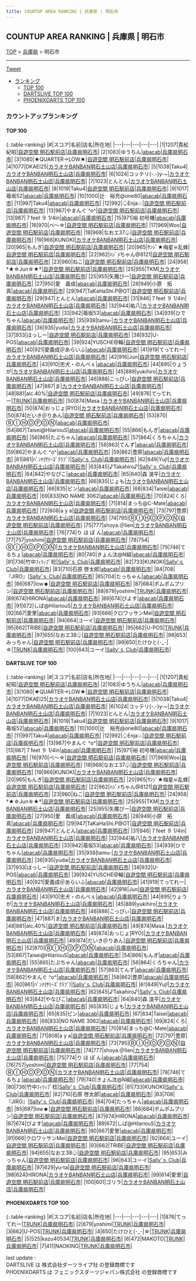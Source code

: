 ```yaml
---
title: COUNTUP AREA RANKING | 兵庫県 | 明石市
---
```

## COUNTUP AREA RANKING | 兵庫県 | 明石市

[TOP](/darts/rank/) > [兵庫県](/darts/rank/兵庫県/) > 明石市

___

<a href="https://twitter.com/share?ref_src=twsrc%5Etfw" data-text="COUNTUP AREA RANKING | 兵庫県明石市" class="twitter-share-button" data-hashtags="DARTSLIVE,PHOENIXDARTS,darts,ダーツ" data-show-count="false">Tweet</a>

* [ランキング](#カウントアップランキング)
    * [TOP 100](#top-100)
    * [DARTSLIVE TOP 100](#dartslive-top-100)
    * [PHOENIXDARTS TOP 100](#phoenixdarts-top-100)

### カウントアップランキング

#### TOP 100



{:.table-ranking}
|#|スコア|名前|店名|所在地|
|---|---|---|---|---|
|1|1207|<span class="rank-name-dl">貴舩紀昭</span>|<a href="https://search.dartslive.com/jp/shop/cf31be5b9eb2e6595f9f3321c1147265">自遊空間 明石駅前店</a>|<a href="/darts/rank/兵庫県/明石市">兵庫県明石市</a>|
|2|1083|<span class="rank-name-dl">ゆうちん</span>|<a href="https://search.dartslive.com/jp/shop/890ea0449c89582f58d385ea46352d8f">abacab</a>|<a href="/darts/rank/兵庫県/明石市">兵庫県明石市</a>|
|3|1080|<span class="rank-name-dl">★QUARTER→LOW★</span>|<a href="https://search.dartslive.com/jp/shop/cf31be5b9eb2e6595f9f3321c1147265">自遊空間 明石駅前店</a>|<a href="/darts/rank/兵庫県/明石市">兵庫県明石市</a>|
|4|1077|<span class="rank-name-dl">DKAEI25</span>|<a href="https://search.dartslive.com/jp/shop/b8350ee990ae59d50d9b047a20a7ba1e">カラオケBANBAN明石土山店</a>|<a href="/darts/rank/兵庫県/明石市">兵庫県明石市</a>|
|5|1038|<span class="rank-name-dl">Taku4</span>|<a href="https://search.dartslive.com/jp/shop/b8350ee990ae59d50d9b047a20a7ba1e">カラオケBANBAN明石土山店</a>|<a href="/darts/rank/兵庫県/明石市">兵庫県明石市</a>|
|6|1024|<span class="rank-name-dl">コッテリ(-.-)y-~</span>|<a href="https://search.dartslive.com/jp/shop/b8350ee990ae59d50d9b047a20a7ba1e">カラオケBANBAN明石土山店</a>|<a href="/darts/rank/兵庫県/明石市">兵庫県明石市</a>|
|7|1023|<span class="rank-name-dl">とんとん</span>|<a href="https://search.dartslive.com/jp/shop/b8350ee990ae59d50d9b047a20a7ba1e">カラオケBANBAN明石土山店</a>|<a href="/darts/rank/兵庫県/明石市">兵庫県明石市</a>|
|8|1019|<span class="rank-name-dl">Taku4</span>|<a href="https://search.dartslive.com/jp/shop/cf31be5b9eb2e6595f9f3321c1147265">自遊空間 明石駅前店</a>|<a href="/darts/rank/兵庫県/明石市">兵庫県明石市</a>|
|9|1017|<span class="rank-name-dl">苺坂52</span>|<a href="https://search.dartslive.com/jp/shop/890ea0449c89582f58d385ea46352d8f">abacab</a>|<a href="/darts/rank/兵庫県/明石市">兵庫県明石市</a>|
|10|1000|<span class="rank-name-dl">辻　裕充@one80</span>|<a href="https://search.dartslive.com/jp/shop/890ea0449c89582f58d385ea46352d8f">abacab</a>|<a href="/darts/rank/兵庫県/明石市">兵庫県明石市</a>|
|11|997|<span class="rank-name-dl">Taku4</span>|<a href="https://search.dartslive.com/jp/shop/890ea0449c89582f58d385ea46352d8f">abacab</a>|<a href="/darts/rank/兵庫県/明石市">兵庫県明石市</a>|
|12|992|<span class="rank-name-dl">♤Enja♤</span>|<a href="https://search.dartslive.com/jp/shop/cf31be5b9eb2e6595f9f3321c1147265">自遊空間 明石駅前店</a>|<a href="/darts/rank/兵庫県/明石市">兵庫県明石市</a>|
|13|987|<span class="rank-name-dl">やまんぐ ^o^</span>|<a href="https://search.dartslive.com/jp/shop/cf31be5b9eb2e6595f9f3321c1147265">自遊空間 明石駅前店</a>|<a href="/darts/rank/兵庫県/明石市">兵庫県明石市</a>|
|13|987|<span class="rank-name-dl">７feet ９ 1/4in</span>|<a href="https://search.dartslive.com/jp/shop/890ea0449c89582f58d385ea46352d8f">abacab</a>|<a href="/darts/rank/兵庫県/明石市">兵庫県明石市</a>|
|15|971|<span class="rank-name-dl">裕 初号機</span>|<a href="https://search.dartslive.com/jp/shop/890ea0449c89582f58d385ea46352d8f">abacab</a>|<a href="/darts/rank/兵庫県/明石市">兵庫県明石市</a>|
|16|970|<span class="rank-name-dl">べ～☆</span>|<a href="https://search.dartslive.com/jp/shop/cf31be5b9eb2e6595f9f3321c1147265">自遊空間 明石駅前店</a>|<a href="/darts/rank/兵庫県/明石市">兵庫県明石市</a>|
|17|969|<span class="rank-name-dl">Woo</span>|<a href="https://search.dartslive.com/jp/shop/cf31be5b9eb2e6595f9f3321c1147265">自遊空間 明石駅前店</a>|<a href="/darts/rank/兵庫県/明石市">兵庫県明石市</a>|
|18|968|<span class="rank-name-dl">なおエ37♧</span>|<a href="https://search.dartslive.com/jp/shop/cf31be5b9eb2e6595f9f3321c1147265">自遊空間 明石駅前店</a>|<a href="/darts/rank/兵庫県/明石市">兵庫県明石市</a>|
|19|966|<span class="rank-name-dl">KUNOKI</span>|<a href="https://search.dartslive.com/jp/shop/b8350ee990ae59d50d9b047a20a7ba1e">カラオケBANBAN明石土山店</a>|<a href="/darts/rank/兵庫県/明石市">兵庫県明石市</a>|
|20|965|<span class="rank-name-dl">もんぎ</span>|<a href="https://search.dartslive.com/jp/shop/cf31be5b9eb2e6595f9f3321c1147265">自遊空間 明石駅前店</a>|<a href="/darts/rank/兵庫県/明石市">兵庫県明石市</a>|
|20|965|<span class="rank-name-dl">ｻﾝｼﾞ★梅星☠乱蜂</span>|<a href="https://search.dartslive.com/jp/shop/cf31be5b9eb2e6595f9f3321c1147265">自遊空間 明石駅前店</a>|<a href="/darts/rank/兵庫県/明石市">兵庫県明石市</a>|
|22|962|<span class="rank-name-dl">ﾊｼﾞﾒちゃん@8121</span>|<a href="https://search.dartslive.com/jp/shop/cf31be5b9eb2e6595f9f3321c1147265">自遊空間 明石駅前店</a>|<a href="/darts/rank/兵庫県/明石市">兵庫県明石市</a>|
|23|960|<span class="rank-name-dl">ねこ</span>|<a href="https://search.dartslive.com/jp/shop/cf31be5b9eb2e6595f9f3321c1147265">自遊空間 明石駅前店</a>|<a href="/darts/rank/兵庫県/明石市">兵庫県明石市</a>|
|24|958|<span class="rank-name-dl">†★☆Jun☆★†</span>|<a href="https://search.dartslive.com/jp/shop/cf31be5b9eb2e6595f9f3321c1147265">自遊空間 明石駅前店</a>|<a href="/darts/rank/兵庫県/明石市">兵庫県明石市</a>|
|25|955|<span class="rank-name-dl">TKM</span>|<a href="https://search.dartslive.com/jp/shop/b8350ee990ae59d50d9b047a20a7ba1e">カラオケBANBAN明石土山店</a>|<a href="/darts/rank/兵庫県/明石市">兵庫県明石市</a>|
|25|955|<span class="rank-name-dl">矢魔ぴー</span>|<a href="https://search.dartslive.com/jp/shop/cf31be5b9eb2e6595f9f3321c1147265">自遊空間 明石駅前店</a>|<a href="/darts/rank/兵庫県/明石市">兵庫県明石市</a>|
|27|950|<span class="rank-name-dl">愛　義成</span>|<a href="https://search.dartslive.com/jp/shop/890ea0449c89582f58d385ea46352d8f">abacab</a>|<a href="/darts/rank/兵庫県/明石市">兵庫県明石市</a>|
|28|949|<span class="rank-name-dl">小原　拓真</span>|<a href="https://search.dartslive.com/jp/shop/890ea0449c89582f58d385ea46352d8f">abacab</a>|<a href="/darts/rank/兵庫県/明石市">兵庫県明石市</a>|
|29|947|<span class="rank-name-dl">TaKaHaShi.P@OT</span>|<a href="https://search.dartslive.com/jp/shop/cf31be5b9eb2e6595f9f3321c1147265">自遊空間 明石駅前店</a>|<a href="/darts/rank/兵庫県/明石市">兵庫県明石市</a>|
|29|947|<span class="rank-name-dl">とんとん</span>|<a href="https://search.dartslive.com/jp/shop/890ea0449c89582f58d385ea46352d8f">abacab</a>|<a href="/darts/rank/兵庫県/明石市">兵庫県明石市</a>|
|31|946|<span class="rank-name-dl">７feet ９ 1/4in</span>|<a href="https://search.dartslive.com/jp/shop/b8350ee990ae59d50d9b047a20a7ba1e">カラオケBANBAN明石土山店</a>|<a href="/darts/rank/兵庫県/明石市">兵庫県明石市</a>|
|32|944|<span class="rank-name-dl">祐八</span>|<a href="https://search.dartslive.com/jp/shop/b8350ee990ae59d50d9b047a20a7ba1e">カラオケBANBAN明石土山店</a>|<a href="/darts/rank/兵庫県/明石市">兵庫県明石市</a>|
|33|942|<span class="rank-name-dl">苺坂53</span>|<a href="https://search.dartslive.com/jp/shop/890ea0449c89582f58d385ea46352d8f">abacab</a>|<a href="/darts/rank/兵庫県/明石市">兵庫県明石市</a>|
|34|939|<span class="rank-name-dl">ひでちゃん</span>|<a href="https://search.dartslive.com/jp/shop/890ea0449c89582f58d385ea46352d8f">abacab</a>|<a href="/darts/rank/兵庫県/明石市">兵庫県明石市</a>|
|35|938|<span class="rank-name-dl">tamu-</span>|<a href="https://search.dartslive.com/jp/shop/b8350ee990ae59d50d9b047a20a7ba1e">カラオケBANBAN明石土山店</a>|<a href="/darts/rank/兵庫県/明石市">兵庫県明石市</a>|
|36|935|<span class="rank-name-dl">yudai</span>|<a href="https://search.dartslive.com/jp/shop/b8350ee990ae59d50d9b047a20a7ba1e">カラオケBANBAN明石土山店</a>|<a href="/darts/rank/兵庫県/明石市">兵庫県明石市</a>|
|37|933|<span class="rank-name-dl">はっしー</span>|<a href="https://search.dartslive.com/jp/shop/cf31be5b9eb2e6595f9f3321c1147265">自遊空間 明石駅前店</a>|<a href="/darts/rank/兵庫県/明石市">兵庫県明石市</a>|
|38|932|<span class="rank-name-dl">U-POS</span>|<a href="https://search.dartslive.com/jp/shop/890ea0449c89582f58d385ea46352d8f">abacab</a>|<a href="/darts/rank/兵庫県/明石市">兵庫県明石市</a>|
|39|924|<span class="rank-name-dl">YUSCHE@輪</span>|<a href="https://search.dartslive.com/jp/shop/cf31be5b9eb2e6595f9f3321c1147265">自遊空間 明石駅前店</a>|<a href="/darts/rank/兵庫県/明石市">兵庫県明石市</a>|
|40|921|<span class="rank-name-dl">愛義成＠あらいふ</span>|<a href="https://search.dartslive.com/jp/shop/890ea0449c89582f58d385ea46352d8f">abacab</a>|<a href="/darts/rank/兵庫県/明石市">兵庫県明石市</a>|
|41|919|<span class="rank-name-dl">てってれー</span>|<a href="https://search.dartslive.com/jp/shop/b8350ee990ae59d50d9b047a20a7ba1e">カラオケBANBAN明石土山店</a>|<a href="/darts/rank/兵庫県/明石市">兵庫県明石市</a>|
|42|916|<span class="rank-name-dl">Jun</span>|<a href="https://search.dartslive.com/jp/shop/cf31be5b9eb2e6595f9f3321c1147265">自遊空間 明石駅前店</a>|<a href="/darts/rank/兵庫県/明石市">兵庫県明石市</a>|
|43|910|<span class="rank-name-dl">忠犬・のんべぇ</span>|<a href="https://search.dartslive.com/jp/shop/890ea0449c89582f58d385ea46352d8f">abacab</a>|<a href="/darts/rank/兵庫県/明石市">兵庫県明石市</a>|
|44|895|<span class="rank-name-dl">りょうが</span>|<a href="https://search.dartslive.com/jp/shop/b8350ee990ae59d50d9b047a20a7ba1e">カラオケBANBAN明石土山店</a>|<a href="/darts/rank/兵庫県/明石市">兵庫県明石市</a>|
|45|889|<span class="rank-name-dl">yukihiro</span>|<a href="https://search.dartslive.com/jp/shop/b8350ee990ae59d50d9b047a20a7ba1e">カラオケBANBAN明石土山店</a>|<a href="/darts/rank/兵庫県/明石市">兵庫県明石市</a>|
|46|888|<span class="rank-name-dl">こっぴぃ</span>|<a href="https://search.dartslive.com/jp/shop/cf31be5b9eb2e6595f9f3321c1147265">自遊空間 明石駅前店</a>|<a href="/darts/rank/兵庫県/明石市">兵庫県明石市</a>|
|47|887|<span class="rank-name-dl">ま</span>|<a href="https://search.dartslive.com/jp/shop/b8350ee990ae59d50d9b047a20a7ba1e">カラオケBANBAN明石土山店</a>|<a href="/darts/rank/兵庫県/明石市">兵庫県明石市</a>|
|48|881|<span class="rank-name-dl">alc.40%</span>|<a href="https://search.dartslive.com/jp/shop/cf31be5b9eb2e6595f9f3321c1147265">自遊空間 明石駅前店</a>|<a href="/darts/rank/兵庫県/明石市">兵庫県明石市</a>|
|49|876|<span class="rank-name-pd">てってれー</span>|<a href="https://vs.phoenixdarts.com/jp/shop/shopDetailInfo/s_88333?s_seq=88333">TRUNK</a>|<a href="/darts/rank/兵庫県/明石市">兵庫県明石市</a>|
|50|874|<span class="rank-name-dl">Masa.</span>|<a href="https://search.dartslive.com/jp/shop/b8350ee990ae59d50d9b047a20a7ba1e">カラオケBANBAN明石土山店</a>|<a href="/darts/rank/兵庫県/明石市">兵庫県明石市</a>|
|50|874|<span class="rank-name-dl">おっじょ[RYO]</span>|<a href="https://search.dartslive.com/jp/shop/b8350ee990ae59d50d9b047a20a7ba1e">カラオケBANBAN明石土山店</a>|<a href="/darts/rank/兵庫県/明石市">兵庫県明石市</a>|
|50|874|<span class="rank-name-dl">だいき＠りあん</span>|<a href="https://search.dartslive.com/jp/shop/cf31be5b9eb2e6595f9f3321c1147265">自遊空間 明石駅前店</a>|<a href="/darts/rank/兵庫県/明石市">兵庫県明石市</a>|
|53|870|<span class="rank-name-dl">ⓇⒾⒽⓄⓅⓄⓃ</span>|<a href="https://search.dartslive.com/jp/shop/890ea0449c89582f58d385ea46352d8f">abacab</a>|<a href="/darts/rank/兵庫県/明石市">兵庫県明石市</a>|
|54|867|<span class="rank-name-dl">Taisei@HilariouS</span>|<a href="https://search.dartslive.com/jp/shop/890ea0449c89582f58d385ea46352d8f">abacab</a>|<a href="/darts/rank/兵庫県/明石市">兵庫県明石市</a>|
|55|866|<span class="rank-name-dl">もんぎ</span>|<a href="https://search.dartslive.com/jp/shop/890ea0449c89582f58d385ea46352d8f">abacab</a>|<a href="/darts/rank/兵庫県/明石市">兵庫県明石市</a>|
|56|865|<span class="rank-name-dl">たぷちゃん</span>|<a href="https://search.dartslive.com/jp/shop/890ea0449c89582f58d385ea46352d8f">abacab</a>|<a href="/darts/rank/兵庫県/明石市">兵庫県明石市</a>|
|57|864|<span class="rank-name-dl">くろちゃん</span>|<a href="https://search.dartslive.com/jp/shop/b8350ee990ae59d50d9b047a20a7ba1e">カラオケBANBAN明石土山店</a>|<a href="/darts/rank/兵庫県/明石市">兵庫県明石市</a>|
|58|863|<span class="rank-name-dl">てんず</span>|<a href="https://search.dartslive.com/jp/shop/890ea0449c89582f58d385ea46352d8f">abacab</a>|<a href="/darts/rank/兵庫県/明石市">兵庫県明石市</a>|
|59|862|<span class="rank-name-dl">やまんぐ ^o^</span>|<a href="https://search.dartslive.com/jp/shop/890ea0449c89582f58d385ea46352d8f">abacab</a>|<a href="/darts/rank/兵庫県/明石市">兵庫県明石市</a>|
|59|862|<span class="rank-name-dl">豊原</span>|<a href="https://search.dartslive.com/jp/shop/890ea0449c89582f58d385ea46352d8f">abacab</a>|<a href="/darts/rank/兵庫県/明石市">兵庫県明石市</a>|
|61|861|<span class="rank-name-dl">ﾊﾞﾝﾅ(ｻﾘｰｽﾞｸﾗﾌﾞ)</span>|<a href="https://search.dartslive.com/jp/shop/0e1a0ed39bbffacd0d9b047a20a7ba1e">Sally’ｓ Club</a>|<a href="/darts/rank/兵庫県/明石市">兵庫県明石市</a>|
|62|849|<span class="rank-name-dl">Yuj!</span>|<a href="https://search.dartslive.com/jp/shop/b8350ee990ae59d50d9b047a20a7ba1e">カラオケBANBAN明石土山店</a>|<a href="/darts/rank/兵庫県/明石市">兵庫県明石市</a>|
|63|845|<span class="rank-name-dl">♪Takahiro♪</span>|<a href="https://search.dartslive.com/jp/shop/0e1a0ed39bbffacd0d9b047a20a7ba1e">Sally’ｓ Club</a>|<a href="/darts/rank/兵庫県/明石市">兵庫県明石市</a>|
|64|842|<span class="rank-name-dl">やなぴこ</span>|<a href="https://search.dartslive.com/jp/shop/890ea0449c89582f58d385ea46352d8f">abacab</a>|<a href="/darts/rank/兵庫県/明石市">兵庫県明石市</a>|
|65|840|<span class="rank-name-dl">森 滉平</span>|<a href="https://search.dartslive.com/jp/shop/b8350ee990ae59d50d9b047a20a7ba1e">カラオケBANBAN明石土山店</a>|<a href="/darts/rank/兵庫県/明石市">兵庫県明石市</a>|
|66|835|<span class="rank-name-dl">じょも</span>|<a href="https://search.dartslive.com/jp/shop/b8350ee990ae59d50d9b047a20a7ba1e">カラオケBANBAN明石土山店</a>|<a href="/darts/rank/兵庫県/明石市">兵庫県明石市</a>|
|66|835|<span class="rank-name-dl">ピン</span>|<a href="https://search.dartslive.com/jp/shop/890ea0449c89582f58d385ea46352d8f">abacab</a>|<a href="/darts/rank/兵庫県/明石市">兵庫県明石市</a>|
|68|834|<span class="rank-name-dl">Taisei</span>|<a href="https://search.dartslive.com/jp/shop/890ea0449c89582f58d385ea46352d8f">abacab</a>|<a href="/darts/rank/兵庫県/明石市">兵庫県明石市</a>|
|69|833|<span class="rank-name-dl">NO NAME 3062</span>|<a href="https://search.dartslive.com/jp/shop/890ea0449c89582f58d385ea46352d8f">abacab</a>|<a href="/darts/rank/兵庫県/明石市">兵庫県明石市</a>|
|70|824|<span class="rank-name-dl">くろ</span>|<a href="https://search.dartslive.com/jp/shop/b8350ee990ae59d50d9b047a20a7ba1e">カラオケBANBAN明石土山店</a>|<a href="/darts/rank/兵庫県/明石市">兵庫県明石市</a>|
|71|814|<span class="rank-name-dl">まっち@C-Mate</span>|<a href="https://search.dartslive.com/jp/shop/890ea0449c89582f58d385ea46352d8f">abacab</a>|<a href="/darts/rank/兵庫県/明石市">兵庫県明石市</a>|
|72|808|<span class="rank-name-dl">a y a</span>|<a href="https://search.dartslive.com/jp/shop/cf31be5b9eb2e6595f9f3321c1147265">自遊空間 明石駅前店</a>|<a href="/darts/rank/兵庫県/明石市">兵庫県明石市</a>|
|73|797|<span class="rank-name-dl">豊原</span>|<a href="https://search.dartslive.com/jp/shop/b8350ee990ae59d50d9b047a20a7ba1e">カラオケBANBAN明石土山店</a>|<a href="/darts/rank/兵庫県/明石市">兵庫県明石市</a>|
|74|795|<span class="rank-name-dl">ⓇⒾⒽⓄⓅⓄⓃ</span>|<a href="https://search.dartslive.com/jp/shop/cf31be5b9eb2e6595f9f3321c1147265">自遊空間 明石駅前店</a>|<a href="/darts/rank/兵庫県/明石市">兵庫県明石市</a>|
|75|777|<span class="rank-name-dl">shoya.＠lien</span>|<a href="https://search.dartslive.com/jp/shop/b8350ee990ae59d50d9b047a20a7ba1e">カラオケBANBAN明石土山店</a>|<a href="/darts/rank/兵庫県/明石市">兵庫県明石市</a>|
|76|774|<span class="rank-name-dl">り ほ ぽ ん</span>|<a href="https://search.dartslive.com/jp/shop/890ea0449c89582f58d385ea46352d8f">abacab</a>|<a href="/darts/rank/兵庫県/明石市">兵庫県明石市</a>|
|77|757|<span class="rank-name-dl">yoshimi</span>|<a href="https://search.dartslive.com/jp/shop/cf31be5b9eb2e6595f9f3321c1147265">自遊空間 明石駅前店</a>|<a href="/darts/rank/兵庫県/明石市">兵庫県明石市</a>|
|78|754|<span class="rank-name-dl">ⓇⒾⒽⓄⓅⓄⓃ</span>|<a href="https://search.dartslive.com/jp/shop/b8350ee990ae59d50d9b047a20a7ba1e">カラオケBANBAN明石土山店</a>|<a href="/darts/rank/兵庫県/明石市">兵庫県明石市</a>|
|79|746|<span class="rank-name-dl">てるちょ</span>|<a href="https://search.dartslive.com/jp/shop/890ea0449c89582f58d385ea46352d8f">abacab</a>|<a href="/darts/rank/兵庫県/明石市">兵庫県明石市</a>|
|80|740|<span class="rank-name-dl">きょん汰@N組</span>|<a href="https://search.dartslive.com/jp/shop/890ea0449c89582f58d385ea46352d8f">abacab</a>|<a href="/darts/rank/兵庫県/明石市">兵庫県明石市</a>|
|81|736|<span class="rank-name-dl">竹中ﾌｨﾘｯﾌﾟ稔</span>|<a href="https://search.dartslive.com/jp/shop/0e1a0ed39bbffacd0d9b047a20a7ba1e">Sally’ｓ Club</a>|<a href="/darts/rank/兵庫県/明石市">兵庫県明石市</a>|
|82|733|<span class="rank-name-dl">KUNOKI</span>|<a href="https://search.dartslive.com/jp/shop/0e1a0ed39bbffacd0d9b047a20a7ba1e">Sally’ｓ Club</a>|<a href="/darts/rank/兵庫県/明石市">兵庫県明石市</a>|
|83|710|<span class="rank-name-dl">石原 啓太郎</span>|<a href="https://search.dartslive.com/jp/shop/890ea0449c89582f58d385ea46352d8f">abacab</a>|<a href="/darts/rank/兵庫県/明石市">兵庫県明石市</a>|
|84|708|<span class="rank-name-dl">『JIRO』</span>|<a href="https://search.dartslive.com/jp/shop/0e1a0ed39bbffacd0d9b047a20a7ba1e">Sally’ｓ Club</a>|<a href="/darts/rank/兵庫県/明石市">兵庫県明石市</a>|
|85|704|<span class="rank-name-dl">たっちゃん</span>|<a href="https://search.dartslive.com/jp/shop/890ea0449c89582f58d385ea46352d8f">abacab</a>|<a href="/darts/rank/兵庫県/明石市">兵庫県明石市</a>|
|86|687|<span class="rank-name-dl">low☻</span>|<a href="https://search.dartslive.com/jp/shop/cf31be5b9eb2e6595f9f3321c1147265">自遊空間 明石駅前店</a>|<a href="/darts/rank/兵庫県/明石市">兵庫県明石市</a>|
|87|684|<span class="rank-name-dl">ポムポムプリン</span>|<a href="https://search.dartslive.com/jp/shop/cf31be5b9eb2e6595f9f3321c1147265">自遊空間 明石駅前店</a>|<a href="/darts/rank/兵庫県/明石市">兵庫県明石市</a>|
|88|679|<span class="rank-name-pd">yoshimi</span>|<a href="https://vs.phoenixdarts.com/jp/shop/shopDetailInfo/s_88333?s_seq=88333">TRUNK</a>|<a href="/darts/rank/兵庫県/明石市">兵庫県明石市</a>|
|89|674|<span class="rank-name-dl">HIRONA</span>|<a href="https://search.dartslive.com/jp/shop/890ea0449c89582f58d385ea46352d8f">abacab</a>|<a href="/darts/rank/兵庫県/明石市">兵庫県明石市</a>|
|89|674|<span class="rank-name-dl">ぴよす</span>|<a href="https://search.dartslive.com/jp/shop/890ea0449c89582f58d385ea46352d8f">abacab</a>|<a href="/darts/rank/兵庫県/明石市">兵庫県明石市</a>|
|91|672|<span class="rank-name-dl">しば@HilariouS</span>|<a href="https://search.dartslive.com/jp/shop/b8350ee990ae59d50d9b047a20a7ba1e">カラオケBANBAN明石土山店</a>|<a href="/darts/rank/兵庫県/明石市">兵庫県明石市</a>|
|92|667|<span class="rank-name-dl">愛里</span>|<a href="https://search.dartslive.com/jp/shop/890ea0449c89582f58d385ea46352d8f">abacab</a>|<a href="/darts/rank/兵庫県/明石市">兵庫県明石市</a>|
|93|666|<span class="rank-name-dl">クロワッサンMei</span>|<a href="https://search.dartslive.com/jp/shop/cf31be5b9eb2e6595f9f3321c1147265">自遊空間 明石駅前店</a>|<a href="/darts/rank/兵庫県/明石市">兵庫県明石市</a>|
|94|664|<span class="rank-name-dl">ユーイ</span>|<a href="https://search.dartslive.com/jp/shop/cf31be5b9eb2e6595f9f3321c1147265">自遊空間 明石駅前店</a>|<a href="/darts/rank/兵庫県/明石市">兵庫県明石市</a>|
|95|662|<span class="rank-name-dl">TRIBE</span>|<a href="https://search.dartslive.com/jp/shop/cf31be5b9eb2e6595f9f3321c1147265">自遊空間 明石駅前店</a>|<a href="/darts/rank/兵庫県/明石市">兵庫県明石市</a>|
|95|662|<span class="rank-name-pd">U-POS</span>|<a href="https://vs.phoenixdarts.com/jp/shop/shopDetailInfo/s_88333?s_seq=88333">TRUNK</a>|<a href="/darts/rank/兵庫県/明石市">兵庫県明石市</a>|
|97|655|<span class="rank-name-dl">なおエ38♧</span>|<a href="https://search.dartslive.com/jp/shop/cf31be5b9eb2e6595f9f3321c1147265">自遊空間 明石駅前店</a>|<a href="/darts/rank/兵庫県/明石市">兵庫県明石市</a>|
|98|653|<span class="rank-name-dl">みっちゃん</span>|<a href="https://search.dartslive.com/jp/shop/cf31be5b9eb2e6595f9f3321c1147265">自遊空間 明石駅前店</a>|<a href="/darts/rank/兵庫県/明石市">兵庫県明石市</a>|
|99|650|<span class="rank-name-pd">たけひと(･_･&#124;☆</span>|<a href="https://vs.phoenixdarts.com/jp/shop/shopDetailInfo/s_88333?s_seq=88333">TRUNK</a>|<a href="/darts/rank/兵庫県/明石市">兵庫県明石市</a>|
|100|643|<span class="rank-name-dl">ユーイ</span>|<a href="https://search.dartslive.com/jp/shop/0e1a0ed39bbffacd0d9b047a20a7ba1e">Sally’ｓ Club</a>|<a href="/darts/rank/兵庫県/明石市">兵庫県明石市</a>|


#### DARTSLIVE TOP 100



{:.table-ranking}
|#|スコア|名前|店名|所在地|
|---|---|---|---|---|
|1|1207|<span class="rank-name-dl">貴舩紀昭</span>|<a href="https://search.dartslive.com/jp/shop/cf31be5b9eb2e6595f9f3321c1147265">自遊空間 明石駅前店</a>|<a href="/darts/rank/兵庫県/明石市">兵庫県明石市</a>|
|2|1083|<span class="rank-name-dl">ゆうちん</span>|<a href="https://search.dartslive.com/jp/shop/890ea0449c89582f58d385ea46352d8f">abacab</a>|<a href="/darts/rank/兵庫県/明石市">兵庫県明石市</a>|
|3|1080|<span class="rank-name-dl">★QUARTER→LOW★</span>|<a href="https://search.dartslive.com/jp/shop/cf31be5b9eb2e6595f9f3321c1147265">自遊空間 明石駅前店</a>|<a href="/darts/rank/兵庫県/明石市">兵庫県明石市</a>|
|4|1077|<span class="rank-name-dl">DKAEI25</span>|<a href="https://search.dartslive.com/jp/shop/b8350ee990ae59d50d9b047a20a7ba1e">カラオケBANBAN明石土山店</a>|<a href="/darts/rank/兵庫県/明石市">兵庫県明石市</a>|
|5|1038|<span class="rank-name-dl">Taku4</span>|<a href="https://search.dartslive.com/jp/shop/b8350ee990ae59d50d9b047a20a7ba1e">カラオケBANBAN明石土山店</a>|<a href="/darts/rank/兵庫県/明石市">兵庫県明石市</a>|
|6|1024|<span class="rank-name-dl">コッテリ(-.-)y-~</span>|<a href="https://search.dartslive.com/jp/shop/b8350ee990ae59d50d9b047a20a7ba1e">カラオケBANBAN明石土山店</a>|<a href="/darts/rank/兵庫県/明石市">兵庫県明石市</a>|
|7|1023|<span class="rank-name-dl">とんとん</span>|<a href="https://search.dartslive.com/jp/shop/b8350ee990ae59d50d9b047a20a7ba1e">カラオケBANBAN明石土山店</a>|<a href="/darts/rank/兵庫県/明石市">兵庫県明石市</a>|
|8|1019|<span class="rank-name-dl">Taku4</span>|<a href="https://search.dartslive.com/jp/shop/cf31be5b9eb2e6595f9f3321c1147265">自遊空間 明石駅前店</a>|<a href="/darts/rank/兵庫県/明石市">兵庫県明石市</a>|
|9|1017|<span class="rank-name-dl">苺坂52</span>|<a href="https://search.dartslive.com/jp/shop/890ea0449c89582f58d385ea46352d8f">abacab</a>|<a href="/darts/rank/兵庫県/明石市">兵庫県明石市</a>|
|10|1000|<span class="rank-name-dl">辻　裕充@one80</span>|<a href="https://search.dartslive.com/jp/shop/890ea0449c89582f58d385ea46352d8f">abacab</a>|<a href="/darts/rank/兵庫県/明石市">兵庫県明石市</a>|
|11|997|<span class="rank-name-dl">Taku4</span>|<a href="https://search.dartslive.com/jp/shop/890ea0449c89582f58d385ea46352d8f">abacab</a>|<a href="/darts/rank/兵庫県/明石市">兵庫県明石市</a>|
|12|992|<span class="rank-name-dl">♤Enja♤</span>|<a href="https://search.dartslive.com/jp/shop/cf31be5b9eb2e6595f9f3321c1147265">自遊空間 明石駅前店</a>|<a href="/darts/rank/兵庫県/明石市">兵庫県明石市</a>|
|13|987|<span class="rank-name-dl">やまんぐ ^o^</span>|<a href="https://search.dartslive.com/jp/shop/cf31be5b9eb2e6595f9f3321c1147265">自遊空間 明石駅前店</a>|<a href="/darts/rank/兵庫県/明石市">兵庫県明石市</a>|
|13|987|<span class="rank-name-dl">７feet ９ 1/4in</span>|<a href="https://search.dartslive.com/jp/shop/890ea0449c89582f58d385ea46352d8f">abacab</a>|<a href="/darts/rank/兵庫県/明石市">兵庫県明石市</a>|
|15|971|<span class="rank-name-dl">裕 初号機</span>|<a href="https://search.dartslive.com/jp/shop/890ea0449c89582f58d385ea46352d8f">abacab</a>|<a href="/darts/rank/兵庫県/明石市">兵庫県明石市</a>|
|16|970|<span class="rank-name-dl">べ～☆</span>|<a href="https://search.dartslive.com/jp/shop/cf31be5b9eb2e6595f9f3321c1147265">自遊空間 明石駅前店</a>|<a href="/darts/rank/兵庫県/明石市">兵庫県明石市</a>|
|17|969|<span class="rank-name-dl">Woo</span>|<a href="https://search.dartslive.com/jp/shop/cf31be5b9eb2e6595f9f3321c1147265">自遊空間 明石駅前店</a>|<a href="/darts/rank/兵庫県/明石市">兵庫県明石市</a>|
|18|968|<span class="rank-name-dl">なおエ37♧</span>|<a href="https://search.dartslive.com/jp/shop/cf31be5b9eb2e6595f9f3321c1147265">自遊空間 明石駅前店</a>|<a href="/darts/rank/兵庫県/明石市">兵庫県明石市</a>|
|19|966|<span class="rank-name-dl">KUNOKI</span>|<a href="https://search.dartslive.com/jp/shop/b8350ee990ae59d50d9b047a20a7ba1e">カラオケBANBAN明石土山店</a>|<a href="/darts/rank/兵庫県/明石市">兵庫県明石市</a>|
|20|965|<span class="rank-name-dl">もんぎ</span>|<a href="https://search.dartslive.com/jp/shop/cf31be5b9eb2e6595f9f3321c1147265">自遊空間 明石駅前店</a>|<a href="/darts/rank/兵庫県/明石市">兵庫県明石市</a>|
|20|965|<span class="rank-name-dl">ｻﾝｼﾞ★梅星☠乱蜂</span>|<a href="https://search.dartslive.com/jp/shop/cf31be5b9eb2e6595f9f3321c1147265">自遊空間 明石駅前店</a>|<a href="/darts/rank/兵庫県/明石市">兵庫県明石市</a>|
|22|962|<span class="rank-name-dl">ﾊｼﾞﾒちゃん@8121</span>|<a href="https://search.dartslive.com/jp/shop/cf31be5b9eb2e6595f9f3321c1147265">自遊空間 明石駅前店</a>|<a href="/darts/rank/兵庫県/明石市">兵庫県明石市</a>|
|23|960|<span class="rank-name-dl">ねこ</span>|<a href="https://search.dartslive.com/jp/shop/cf31be5b9eb2e6595f9f3321c1147265">自遊空間 明石駅前店</a>|<a href="/darts/rank/兵庫県/明石市">兵庫県明石市</a>|
|24|958|<span class="rank-name-dl">†★☆Jun☆★†</span>|<a href="https://search.dartslive.com/jp/shop/cf31be5b9eb2e6595f9f3321c1147265">自遊空間 明石駅前店</a>|<a href="/darts/rank/兵庫県/明石市">兵庫県明石市</a>|
|25|955|<span class="rank-name-dl">TKM</span>|<a href="https://search.dartslive.com/jp/shop/b8350ee990ae59d50d9b047a20a7ba1e">カラオケBANBAN明石土山店</a>|<a href="/darts/rank/兵庫県/明石市">兵庫県明石市</a>|
|25|955|<span class="rank-name-dl">矢魔ぴー</span>|<a href="https://search.dartslive.com/jp/shop/cf31be5b9eb2e6595f9f3321c1147265">自遊空間 明石駅前店</a>|<a href="/darts/rank/兵庫県/明石市">兵庫県明石市</a>|
|27|950|<span class="rank-name-dl">愛　義成</span>|<a href="https://search.dartslive.com/jp/shop/890ea0449c89582f58d385ea46352d8f">abacab</a>|<a href="/darts/rank/兵庫県/明石市">兵庫県明石市</a>|
|28|949|<span class="rank-name-dl">小原　拓真</span>|<a href="https://search.dartslive.com/jp/shop/890ea0449c89582f58d385ea46352d8f">abacab</a>|<a href="/darts/rank/兵庫県/明石市">兵庫県明石市</a>|
|29|947|<span class="rank-name-dl">TaKaHaShi.P@OT</span>|<a href="https://search.dartslive.com/jp/shop/cf31be5b9eb2e6595f9f3321c1147265">自遊空間 明石駅前店</a>|<a href="/darts/rank/兵庫県/明石市">兵庫県明石市</a>|
|29|947|<span class="rank-name-dl">とんとん</span>|<a href="https://search.dartslive.com/jp/shop/890ea0449c89582f58d385ea46352d8f">abacab</a>|<a href="/darts/rank/兵庫県/明石市">兵庫県明石市</a>|
|31|946|<span class="rank-name-dl">７feet ９ 1/4in</span>|<a href="https://search.dartslive.com/jp/shop/b8350ee990ae59d50d9b047a20a7ba1e">カラオケBANBAN明石土山店</a>|<a href="/darts/rank/兵庫県/明石市">兵庫県明石市</a>|
|32|944|<span class="rank-name-dl">祐八</span>|<a href="https://search.dartslive.com/jp/shop/b8350ee990ae59d50d9b047a20a7ba1e">カラオケBANBAN明石土山店</a>|<a href="/darts/rank/兵庫県/明石市">兵庫県明石市</a>|
|33|942|<span class="rank-name-dl">苺坂53</span>|<a href="https://search.dartslive.com/jp/shop/890ea0449c89582f58d385ea46352d8f">abacab</a>|<a href="/darts/rank/兵庫県/明石市">兵庫県明石市</a>|
|34|939|<span class="rank-name-dl">ひでちゃん</span>|<a href="https://search.dartslive.com/jp/shop/890ea0449c89582f58d385ea46352d8f">abacab</a>|<a href="/darts/rank/兵庫県/明石市">兵庫県明石市</a>|
|35|938|<span class="rank-name-dl">tamu-</span>|<a href="https://search.dartslive.com/jp/shop/b8350ee990ae59d50d9b047a20a7ba1e">カラオケBANBAN明石土山店</a>|<a href="/darts/rank/兵庫県/明石市">兵庫県明石市</a>|
|36|935|<span class="rank-name-dl">yudai</span>|<a href="https://search.dartslive.com/jp/shop/b8350ee990ae59d50d9b047a20a7ba1e">カラオケBANBAN明石土山店</a>|<a href="/darts/rank/兵庫県/明石市">兵庫県明石市</a>|
|37|933|<span class="rank-name-dl">はっしー</span>|<a href="https://search.dartslive.com/jp/shop/cf31be5b9eb2e6595f9f3321c1147265">自遊空間 明石駅前店</a>|<a href="/darts/rank/兵庫県/明石市">兵庫県明石市</a>|
|38|932|<span class="rank-name-dl">U-POS</span>|<a href="https://search.dartslive.com/jp/shop/890ea0449c89582f58d385ea46352d8f">abacab</a>|<a href="/darts/rank/兵庫県/明石市">兵庫県明石市</a>|
|39|924|<span class="rank-name-dl">YUSCHE@輪</span>|<a href="https://search.dartslive.com/jp/shop/cf31be5b9eb2e6595f9f3321c1147265">自遊空間 明石駅前店</a>|<a href="/darts/rank/兵庫県/明石市">兵庫県明石市</a>|
|40|921|<span class="rank-name-dl">愛義成＠あらいふ</span>|<a href="https://search.dartslive.com/jp/shop/890ea0449c89582f58d385ea46352d8f">abacab</a>|<a href="/darts/rank/兵庫県/明石市">兵庫県明石市</a>|
|41|919|<span class="rank-name-dl">てってれー</span>|<a href="https://search.dartslive.com/jp/shop/b8350ee990ae59d50d9b047a20a7ba1e">カラオケBANBAN明石土山店</a>|<a href="/darts/rank/兵庫県/明石市">兵庫県明石市</a>|
|42|916|<span class="rank-name-dl">Jun</span>|<a href="https://search.dartslive.com/jp/shop/cf31be5b9eb2e6595f9f3321c1147265">自遊空間 明石駅前店</a>|<a href="/darts/rank/兵庫県/明石市">兵庫県明石市</a>|
|43|910|<span class="rank-name-dl">忠犬・のんべぇ</span>|<a href="https://search.dartslive.com/jp/shop/890ea0449c89582f58d385ea46352d8f">abacab</a>|<a href="/darts/rank/兵庫県/明石市">兵庫県明石市</a>|
|44|895|<span class="rank-name-dl">りょうが</span>|<a href="https://search.dartslive.com/jp/shop/b8350ee990ae59d50d9b047a20a7ba1e">カラオケBANBAN明石土山店</a>|<a href="/darts/rank/兵庫県/明石市">兵庫県明石市</a>|
|45|889|<span class="rank-name-dl">yukihiro</span>|<a href="https://search.dartslive.com/jp/shop/b8350ee990ae59d50d9b047a20a7ba1e">カラオケBANBAN明石土山店</a>|<a href="/darts/rank/兵庫県/明石市">兵庫県明石市</a>|
|46|888|<span class="rank-name-dl">こっぴぃ</span>|<a href="https://search.dartslive.com/jp/shop/cf31be5b9eb2e6595f9f3321c1147265">自遊空間 明石駅前店</a>|<a href="/darts/rank/兵庫県/明石市">兵庫県明石市</a>|
|47|887|<span class="rank-name-dl">ま</span>|<a href="https://search.dartslive.com/jp/shop/b8350ee990ae59d50d9b047a20a7ba1e">カラオケBANBAN明石土山店</a>|<a href="/darts/rank/兵庫県/明石市">兵庫県明石市</a>|
|48|881|<span class="rank-name-dl">alc.40%</span>|<a href="https://search.dartslive.com/jp/shop/cf31be5b9eb2e6595f9f3321c1147265">自遊空間 明石駅前店</a>|<a href="/darts/rank/兵庫県/明石市">兵庫県明石市</a>|
|49|874|<span class="rank-name-dl">Masa.</span>|<a href="https://search.dartslive.com/jp/shop/b8350ee990ae59d50d9b047a20a7ba1e">カラオケBANBAN明石土山店</a>|<a href="/darts/rank/兵庫県/明石市">兵庫県明石市</a>|
|49|874|<span class="rank-name-dl">おっじょ[RYO]</span>|<a href="https://search.dartslive.com/jp/shop/b8350ee990ae59d50d9b047a20a7ba1e">カラオケBANBAN明石土山店</a>|<a href="/darts/rank/兵庫県/明石市">兵庫県明石市</a>|
|49|874|<span class="rank-name-dl">だいき＠りあん</span>|<a href="https://search.dartslive.com/jp/shop/cf31be5b9eb2e6595f9f3321c1147265">自遊空間 明石駅前店</a>|<a href="/darts/rank/兵庫県/明石市">兵庫県明石市</a>|
|52|870|<span class="rank-name-dl">ⓇⒾⒽⓄⓅⓄⓃ</span>|<a href="https://search.dartslive.com/jp/shop/890ea0449c89582f58d385ea46352d8f">abacab</a>|<a href="/darts/rank/兵庫県/明石市">兵庫県明石市</a>|
|53|867|<span class="rank-name-dl">Taisei@HilariouS</span>|<a href="https://search.dartslive.com/jp/shop/890ea0449c89582f58d385ea46352d8f">abacab</a>|<a href="/darts/rank/兵庫県/明石市">兵庫県明石市</a>|
|54|866|<span class="rank-name-dl">もんぎ</span>|<a href="https://search.dartslive.com/jp/shop/890ea0449c89582f58d385ea46352d8f">abacab</a>|<a href="/darts/rank/兵庫県/明石市">兵庫県明石市</a>|
|55|865|<span class="rank-name-dl">たぷちゃん</span>|<a href="https://search.dartslive.com/jp/shop/890ea0449c89582f58d385ea46352d8f">abacab</a>|<a href="/darts/rank/兵庫県/明石市">兵庫県明石市</a>|
|56|864|<span class="rank-name-dl">くろちゃん</span>|<a href="https://search.dartslive.com/jp/shop/b8350ee990ae59d50d9b047a20a7ba1e">カラオケBANBAN明石土山店</a>|<a href="/darts/rank/兵庫県/明石市">兵庫県明石市</a>|
|57|863|<span class="rank-name-dl">てんず</span>|<a href="https://search.dartslive.com/jp/shop/890ea0449c89582f58d385ea46352d8f">abacab</a>|<a href="/darts/rank/兵庫県/明石市">兵庫県明石市</a>|
|58|862|<span class="rank-name-dl">やまんぐ ^o^</span>|<a href="https://search.dartslive.com/jp/shop/890ea0449c89582f58d385ea46352d8f">abacab</a>|<a href="/darts/rank/兵庫県/明石市">兵庫県明石市</a>|
|58|862|<span class="rank-name-dl">豊原</span>|<a href="https://search.dartslive.com/jp/shop/890ea0449c89582f58d385ea46352d8f">abacab</a>|<a href="/darts/rank/兵庫県/明石市">兵庫県明石市</a>|
|60|861|<span class="rank-name-dl">ﾊﾞﾝﾅ(ｻﾘｰｽﾞｸﾗﾌﾞ)</span>|<a href="https://search.dartslive.com/jp/shop/0e1a0ed39bbffacd0d9b047a20a7ba1e">Sally’ｓ Club</a>|<a href="/darts/rank/兵庫県/明石市">兵庫県明石市</a>|
|61|849|<span class="rank-name-dl">Yuj!</span>|<a href="https://search.dartslive.com/jp/shop/b8350ee990ae59d50d9b047a20a7ba1e">カラオケBANBAN明石土山店</a>|<a href="/darts/rank/兵庫県/明石市">兵庫県明石市</a>|
|62|845|<span class="rank-name-dl">♪Takahiro♪</span>|<a href="https://search.dartslive.com/jp/shop/0e1a0ed39bbffacd0d9b047a20a7ba1e">Sally’ｓ Club</a>|<a href="/darts/rank/兵庫県/明石市">兵庫県明石市</a>|
|63|842|<span class="rank-name-dl">やなぴこ</span>|<a href="https://search.dartslive.com/jp/shop/890ea0449c89582f58d385ea46352d8f">abacab</a>|<a href="/darts/rank/兵庫県/明石市">兵庫県明石市</a>|
|64|840|<span class="rank-name-dl">森 滉平</span>|<a href="https://search.dartslive.com/jp/shop/b8350ee990ae59d50d9b047a20a7ba1e">カラオケBANBAN明石土山店</a>|<a href="/darts/rank/兵庫県/明石市">兵庫県明石市</a>|
|65|835|<span class="rank-name-dl">じょも</span>|<a href="https://search.dartslive.com/jp/shop/b8350ee990ae59d50d9b047a20a7ba1e">カラオケBANBAN明石土山店</a>|<a href="/darts/rank/兵庫県/明石市">兵庫県明石市</a>|
|65|835|<span class="rank-name-dl">ピン</span>|<a href="https://search.dartslive.com/jp/shop/890ea0449c89582f58d385ea46352d8f">abacab</a>|<a href="/darts/rank/兵庫県/明石市">兵庫県明石市</a>|
|67|834|<span class="rank-name-dl">Taisei</span>|<a href="https://search.dartslive.com/jp/shop/890ea0449c89582f58d385ea46352d8f">abacab</a>|<a href="/darts/rank/兵庫県/明石市">兵庫県明石市</a>|
|68|833|<span class="rank-name-dl">NO NAME 3062</span>|<a href="https://search.dartslive.com/jp/shop/890ea0449c89582f58d385ea46352d8f">abacab</a>|<a href="/darts/rank/兵庫県/明石市">兵庫県明石市</a>|
|69|824|<span class="rank-name-dl">くろ</span>|<a href="https://search.dartslive.com/jp/shop/b8350ee990ae59d50d9b047a20a7ba1e">カラオケBANBAN明石土山店</a>|<a href="/darts/rank/兵庫県/明石市">兵庫県明石市</a>|
|70|814|<span class="rank-name-dl">まっち@C-Mate</span>|<a href="https://search.dartslive.com/jp/shop/890ea0449c89582f58d385ea46352d8f">abacab</a>|<a href="/darts/rank/兵庫県/明石市">兵庫県明石市</a>|
|71|808|<span class="rank-name-dl">a y a</span>|<a href="https://search.dartslive.com/jp/shop/cf31be5b9eb2e6595f9f3321c1147265">自遊空間 明石駅前店</a>|<a href="/darts/rank/兵庫県/明石市">兵庫県明石市</a>|
|72|797|<span class="rank-name-dl">豊原</span>|<a href="https://search.dartslive.com/jp/shop/b8350ee990ae59d50d9b047a20a7ba1e">カラオケBANBAN明石土山店</a>|<a href="/darts/rank/兵庫県/明石市">兵庫県明石市</a>|
|73|795|<span class="rank-name-dl">ⓇⒾⒽⓄⓅⓄⓃ</span>|<a href="https://search.dartslive.com/jp/shop/cf31be5b9eb2e6595f9f3321c1147265">自遊空間 明石駅前店</a>|<a href="/darts/rank/兵庫県/明石市">兵庫県明石市</a>|
|74|777|<span class="rank-name-dl">shoya.＠lien</span>|<a href="https://search.dartslive.com/jp/shop/b8350ee990ae59d50d9b047a20a7ba1e">カラオケBANBAN明石土山店</a>|<a href="/darts/rank/兵庫県/明石市">兵庫県明石市</a>|
|75|774|<span class="rank-name-dl">り ほ ぽ ん</span>|<a href="https://search.dartslive.com/jp/shop/890ea0449c89582f58d385ea46352d8f">abacab</a>|<a href="/darts/rank/兵庫県/明石市">兵庫県明石市</a>|
|76|757|<span class="rank-name-dl">yoshimi</span>|<a href="https://search.dartslive.com/jp/shop/cf31be5b9eb2e6595f9f3321c1147265">自遊空間 明石駅前店</a>|<a href="/darts/rank/兵庫県/明石市">兵庫県明石市</a>|
|77|754|<span class="rank-name-dl">ⓇⒾⒽⓄⓅⓄⓃ</span>|<a href="https://search.dartslive.com/jp/shop/b8350ee990ae59d50d9b047a20a7ba1e">カラオケBANBAN明石土山店</a>|<a href="/darts/rank/兵庫県/明石市">兵庫県明石市</a>|
|78|746|<span class="rank-name-dl">てるちょ</span>|<a href="https://search.dartslive.com/jp/shop/890ea0449c89582f58d385ea46352d8f">abacab</a>|<a href="/darts/rank/兵庫県/明石市">兵庫県明石市</a>|
|79|740|<span class="rank-name-dl">きょん汰@N組</span>|<a href="https://search.dartslive.com/jp/shop/890ea0449c89582f58d385ea46352d8f">abacab</a>|<a href="/darts/rank/兵庫県/明石市">兵庫県明石市</a>|
|80|736|<span class="rank-name-dl">竹中ﾌｨﾘｯﾌﾟ稔</span>|<a href="https://search.dartslive.com/jp/shop/0e1a0ed39bbffacd0d9b047a20a7ba1e">Sally’ｓ Club</a>|<a href="/darts/rank/兵庫県/明石市">兵庫県明石市</a>|
|81|733|<span class="rank-name-dl">KUNOKI</span>|<a href="https://search.dartslive.com/jp/shop/0e1a0ed39bbffacd0d9b047a20a7ba1e">Sally’ｓ Club</a>|<a href="/darts/rank/兵庫県/明石市">兵庫県明石市</a>|
|82|710|<span class="rank-name-dl">石原 啓太郎</span>|<a href="https://search.dartslive.com/jp/shop/890ea0449c89582f58d385ea46352d8f">abacab</a>|<a href="/darts/rank/兵庫県/明石市">兵庫県明石市</a>|
|83|708|<span class="rank-name-dl">『JIRO』</span>|<a href="https://search.dartslive.com/jp/shop/0e1a0ed39bbffacd0d9b047a20a7ba1e">Sally’ｓ Club</a>|<a href="/darts/rank/兵庫県/明石市">兵庫県明石市</a>|
|84|704|<span class="rank-name-dl">たっちゃん</span>|<a href="https://search.dartslive.com/jp/shop/890ea0449c89582f58d385ea46352d8f">abacab</a>|<a href="/darts/rank/兵庫県/明石市">兵庫県明石市</a>|
|85|687|<span class="rank-name-dl">low☻</span>|<a href="https://search.dartslive.com/jp/shop/cf31be5b9eb2e6595f9f3321c1147265">自遊空間 明石駅前店</a>|<a href="/darts/rank/兵庫県/明石市">兵庫県明石市</a>|
|86|684|<span class="rank-name-dl">ポムポムプリン</span>|<a href="https://search.dartslive.com/jp/shop/cf31be5b9eb2e6595f9f3321c1147265">自遊空間 明石駅前店</a>|<a href="/darts/rank/兵庫県/明石市">兵庫県明石市</a>|
|87|674|<span class="rank-name-dl">HIRONA</span>|<a href="https://search.dartslive.com/jp/shop/890ea0449c89582f58d385ea46352d8f">abacab</a>|<a href="/darts/rank/兵庫県/明石市">兵庫県明石市</a>|
|87|674|<span class="rank-name-dl">ぴよす</span>|<a href="https://search.dartslive.com/jp/shop/890ea0449c89582f58d385ea46352d8f">abacab</a>|<a href="/darts/rank/兵庫県/明石市">兵庫県明石市</a>|
|89|672|<span class="rank-name-dl">しば@HilariouS</span>|<a href="https://search.dartslive.com/jp/shop/b8350ee990ae59d50d9b047a20a7ba1e">カラオケBANBAN明石土山店</a>|<a href="/darts/rank/兵庫県/明石市">兵庫県明石市</a>|
|90|667|<span class="rank-name-dl">愛里</span>|<a href="https://search.dartslive.com/jp/shop/890ea0449c89582f58d385ea46352d8f">abacab</a>|<a href="/darts/rank/兵庫県/明石市">兵庫県明石市</a>|
|91|666|<span class="rank-name-dl">クロワッサンMei</span>|<a href="https://search.dartslive.com/jp/shop/cf31be5b9eb2e6595f9f3321c1147265">自遊空間 明石駅前店</a>|<a href="/darts/rank/兵庫県/明石市">兵庫県明石市</a>|
|92|664|<span class="rank-name-dl">ユーイ</span>|<a href="https://search.dartslive.com/jp/shop/cf31be5b9eb2e6595f9f3321c1147265">自遊空間 明石駅前店</a>|<a href="/darts/rank/兵庫県/明石市">兵庫県明石市</a>|
|93|662|<span class="rank-name-dl">TRIBE</span>|<a href="https://search.dartslive.com/jp/shop/cf31be5b9eb2e6595f9f3321c1147265">自遊空間 明石駅前店</a>|<a href="/darts/rank/兵庫県/明石市">兵庫県明石市</a>|
|94|655|<span class="rank-name-dl">なおエ38♧</span>|<a href="https://search.dartslive.com/jp/shop/cf31be5b9eb2e6595f9f3321c1147265">自遊空間 明石駅前店</a>|<a href="/darts/rank/兵庫県/明石市">兵庫県明石市</a>|
|95|653|<span class="rank-name-dl">みっちゃん</span>|<a href="https://search.dartslive.com/jp/shop/cf31be5b9eb2e6595f9f3321c1147265">自遊空間 明石駅前店</a>|<a href="/darts/rank/兵庫県/明石市">兵庫県明石市</a>|
|96|643|<span class="rank-name-dl">ユーイ</span>|<a href="https://search.dartslive.com/jp/shop/0e1a0ed39bbffacd0d9b047a20a7ba1e">Sally’ｓ Club</a>|<a href="/darts/rank/兵庫県/明石市">兵庫県明石市</a>|
|97|629|<span class="rank-name-dl">yu-ta</span>|<a href="https://search.dartslive.com/jp/shop/cf31be5b9eb2e6595f9f3321c1147265">自遊空間 明石駅前店</a>|<a href="/darts/rank/兵庫県/明石市">兵庫県明石市</a>|
|98|624|<span class="rank-name-dl">HIRONA</span>|<a href="https://search.dartslive.com/jp/shop/b8350ee990ae59d50d9b047a20a7ba1e">カラオケBANBAN明石土山店</a>|<a href="/darts/rank/兵庫県/明石市">兵庫県明石市</a>|
|99|614|<span class="rank-name-dl">愛里</span>|<a href="https://search.dartslive.com/jp/shop/cf31be5b9eb2e6595f9f3321c1147265">自遊空間 明石駅前店</a>|<a href="/darts/rank/兵庫県/明石市">兵庫県明石市</a>|
|100|601|<span class="rank-name-dl">ゴリラ</span>|<a href="https://search.dartslive.com/jp/shop/b8350ee990ae59d50d9b047a20a7ba1e">カラオケBANBAN明石土山店</a>|<a href="/darts/rank/兵庫県/明石市">兵庫県明石市</a>|


#### PHOENIXDARTS TOP 100



{:.table-ranking}
|#|スコア|名前|店名|所在地|
|---|---|---|---|---|
|1|876|<span class="rank-name-pd">てってれー</span>|<a href="https://vs.phoenixdarts.com/jp/shop/shopDetailInfo/s_88333?s_seq=88333">TRUNK</a>|<a href="/darts/rank/兵庫県/明石市">兵庫県明石市</a>|
|2|679|<span class="rank-name-pd">yoshimi</span>|<a href="https://vs.phoenixdarts.com/jp/shop/shopDetailInfo/s_88333?s_seq=88333">TRUNK</a>|<a href="/darts/rank/兵庫県/明石市">兵庫県明石市</a>|
|3|662|<span class="rank-name-pd">U-POS</span>|<a href="https://vs.phoenixdarts.com/jp/shop/shopDetailInfo/s_88333?s_seq=88333">TRUNK</a>|<a href="/darts/rank/兵庫県/明石市">兵庫県明石市</a>|
|4|650|<span class="rank-name-pd">たけひと(･_･&#124;☆</span>|<a href="https://vs.phoenixdarts.com/jp/shop/shopDetailInfo/s_88333?s_seq=88333">TRUNK</a>|<a href="/darts/rank/兵庫県/明石市">兵庫県明石市</a>|
|5|525|<span class="rank-name-pd">kazu40534</span>|<a href="https://vs.phoenixdarts.com/jp/shop/shopDetailInfo/s_88333?s_seq=88333">TRUNK</a>|<a href="/darts/rank/兵庫県/明石市">兵庫県明石市</a>|
|6|472|<span class="rank-name-pd">MAKOTO</span>|<a href="https://vs.phoenixdarts.com/jp/shop/shopDetailInfo/s_88333?s_seq=88333">TRUNK</a>|<a href="/darts/rank/兵庫県/明石市">兵庫県明石市</a>|
|7|411|<span class="rank-name-pd">NAOKING</span>|<a href="https://vs.phoenixdarts.com/jp/shop/shopDetailInfo/s_88333?s_seq=88333">TRUNK</a>|<a href="/darts/rank/兵庫県/明石市">兵庫県明石市</a>|


<div class="footer border-top border-gray-light mt-5 pt-3 text-right text-gray">
    last update : <span style="font-weight: italic" id="foot_last_modified"></span><br />
    DARTSLIVE は 株式会社ダーツライブ社 の登録商標です<br />
    PHOENIXDARTS は フェニックスダーツジャパン株式会社 の登録商標です<br />
</div>

<script src="https://cdnjs.cloudflare.com/ajax/libs/jquery.tablesorter/2.31.3/js/jquery.tablesorter.min.js" integrity="sha512-qzgd5cYSZcosqpzpn7zF2ZId8f/8CHmFKZ8j7mU4OUXTNRd5g+ZHBPsgKEwoqxCtdQvExE5LprwwPAgoicguNg==" crossorigin="anonymous" referrerpolicy="no-referrer"></script>
<link rel="stylesheet" href="https://cdnjs.cloudflare.com/ajax/libs/jquery.tablesorter/2.31.3/css/theme.default.min.css" integrity="sha512-wghhOJkjQX0Lh3NSWvNKeZ0ZpNn+SPVXX1Qyc9OCaogADktxrBiBdKGDoqVUOyhStvMBmJQ8ZdMHiR3wuEq8+w==" crossorigin="anonymous" referrerpolicy="no-referrer" />
<script>
$(function() {
    $(".table-ranking").tablesorter({sortList:[[0, 0]]});
    $("#foot_last_modified").text(formatDate(new Date(document.lastModified), 'yyyy-MM-dd HH:mm:ss'));
});
</script>

<script async src="https://platform.twitter.com/widgets.js" charset="utf-8"></script>